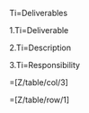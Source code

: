 Ti=Deliverables

1.Ti=Deliverable

2.Ti=Description
	
3.Ti=Responsibility

=[Z/table/col/3]

=[Z/table/row/1]

